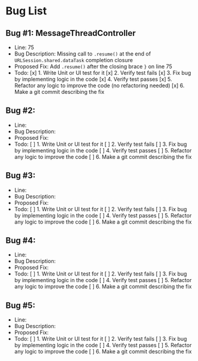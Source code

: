 #  Bug List

## Bug #1: MessageThreadController

* Line: 75
* Bug Description: Missing call to `.resume()` at the end of `URLSession.shared.dataTask` completion closure
* Proposed Fix: Add `.resume()` after the closing brace `}` on line 75
* Todo:
    [x] 1. Write Unit or UI test for it
    [x] 2. Verify test fails
    [x] 3. Fix bug by implementing logic in the code
    [x] 4. Verify test passes
    [x] 5. Refactor any logic to improve the code (no refactoring needed)
    [x] 6. Make a git commit describing the fix


## Bug #2: 

* Line: 
* Bug Description: 
* Proposed Fix: 
* Todo:
    [ ] 1. Write Unit or UI test for it
    [ ] 2. Verify test fails
    [ ] 3. Fix bug by implementing logic in the code
    [ ] 4. Verify test passes
    [ ] 5. Refactor any logic to improve the code
    [ ] 6. Make a git commit describing the fix


## Bug #3: 

* Line: 
* Bug Description: 
* Proposed Fix: 
* Todo:
    [ ] 1. Write Unit or UI test for it
    [ ] 2. Verify test fails
    [ ] 3. Fix bug by implementing logic in the code
    [ ] 4. Verify test passes
    [ ] 5. Refactor any logic to improve the code
    [ ] 6. Make a git commit describing the fix


## Bug #4: 

* Line: 
* Bug Description: 
* Proposed Fix: 
* Todo:
    [ ] 1. Write Unit or UI test for it
    [ ] 2. Verify test fails
    [ ] 3. Fix bug by implementing logic in the code
    [ ] 4. Verify test passes
    [ ] 5. Refactor any logic to improve the code
    [ ] 6. Make a git commit describing the fix


## Bug #5: 

* Line: 
* Bug Description: 
* Proposed Fix: 
* Todo:
    [ ] 1. Write Unit or UI test for it
    [ ] 2. Verify test fails
    [ ] 3. Fix bug by implementing logic in the code
    [ ] 4. Verify test passes
    [ ] 5. Refactor any logic to improve the code
    [ ] 6. Make a git commit describing the fix
